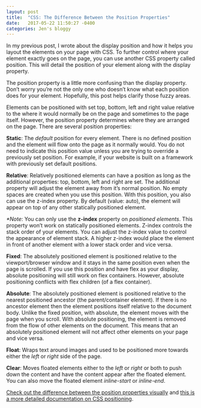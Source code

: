 ```yaml
---
layout: post
title:  "CSS: The Difference Between the Position Properties"
date:   2017-05-22 11:50:27 -0400
categories: Jen's bloggy
---
```


In my previous post, I wrote about the display position and how it helps you layout the elements on your page with CSS. To further control where your element exactly goes on the page, you can use another CSS property called position. This will detail the position of your element along with the display property.

The position property is a little more confusing than the display property. Don’t worry you’re not the only one who doesn’t know what each position does for your element. Hopefully, this post helps clarify those fuzzy areas.

Elements can be positioned with set top, bottom, left and right value relative to the where it would normally be on the page and sometimes to the page itself. However, the position property determines where they are arranged on the page. There are several position properties:

**Static**: The _default_ position for every element. There is no defined position and the element will flow onto the page as it normally would. You do not need to indicate this position value unless you are trying to override a previously set position. For example, if your website is built on a framework with previously set default positions.

**Relative**: Relatively positioned elements can have a position as long as the additional properties: top, bottom, left and right are set. The additional property will adjust the element away from it’s normal position. No empty spaces are created when you use this position. With this position, you also can use the z-index property. By default (value: auto), the element will appear on top of any other statically positioned element.

_*Note_: You can only use the **z-index** property on _positioned elements_. This property won’t work on statically positioned elements. Z-index controls the stack order of your elements. You can adjust the z-index value to control the appearance of element stack. A higher z-index would place the element in front of another element with a lower stack order and vice versa.

**Fixed**: The absolutely positioned element is positioned relative to the viewport/browser window and it stays in the same position even when the page is scrolled. If you use this position and have flex as your display, absolute positioning will still work on flex containers. However, absolute positioning conflicts with flex children (of a flex container).

**Absolute**: The absolutely positioned element is positioned relative to the nearest positioned ancestor (the parent/container element). If there is no ancestor element then the element positions itself relative to the document body. Unlike the fixed position, with absolute, the element moves with the page when you scroll. With absolute positioning, the element is removed from the flow of other elements on the document. This means that an absolutely positioned element will not affect other elements on your page and vice versa.

**Float**: Wraps text around images and used to be positioned more towards either the _left_ or _right_ side of the page.

**Clear**: Moves floated elements either to the _left_ or _right_ or both to push down the content and have the content appear after the floated element. You can also move the floated element _inline-start_ or _inline-end_.

[Check out the difference between the position properties visually](http://www.barelyfitz.com/screencast/html-training/css/positioning/) and [this is a more detailed documentation on CSS positioning](https://developer.mozilla.org/en-US/docs/Web/CSS/CSS_Positioning).
